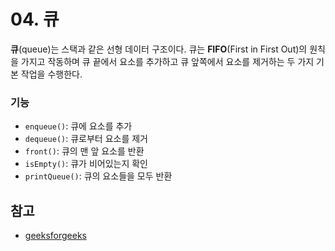 # 04. 큐

**큐**(queue)는 스택과 같은 선형 데이터 구조이다. 큐는 **FIFO**(First in First Out)의 원칙을 가지고 작동하며 큐 끝에서 요소를 추가하고 큐 앞쪽에서 요소를 제거하는 두 가지 기본 작업을 수행한다.

### 기능

- `enqueue()`: 큐에 요소를 추가
- `dequeue()`: 큐로부터 요소를 제거
- `front()`: 큐의 맨 앞 요소를 반환
- `isEmpty()`: 큐가 비어있는지 확인
- `printQueue()`: 큐의 요소들을 모두 반환

## 참고

- [geeksforgeeks](https://www.geeksforgeeks.org/implementation-queue-javascript/)

